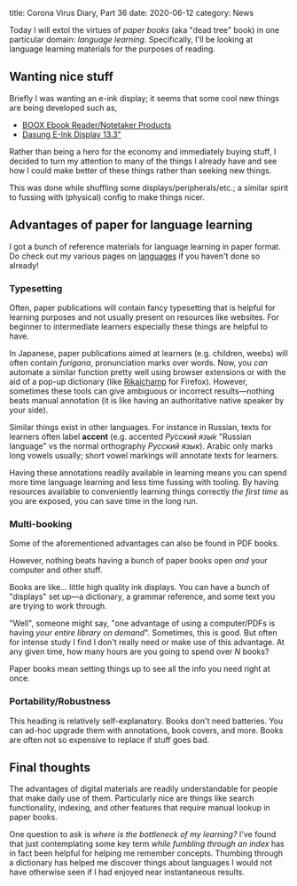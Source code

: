 title: Corona Virus Diary, Part 36
date: 2020-06-12
category: News

Today I will extol the virtues of *paper books* (aka "dead tree" book)
in one particular domain: *language learning*. Specifically, I'll be
looking at language learning materials for the purposes of reading.

Wanting nice stuff
------------------

Briefly I was wanting an e-ink display; it seems that some cool new
things are being developed such as,

- [BOOX Ebook Reader/Notetaker Products](https://www.boox.com/product-2/)
- [Dasung E-Ink Display 13.3"](https://www.amazon.com/Dasung-Paperlike-Front-Light-Touch-Monitor/dp/B07SKS6CS7/ref=sr_1_5?dchild=1&keywords=e-ink+display&qid=1591973925&sr=8-5)

Rather than being a hero for the economy and immediately buying stuff,
I decided to turn my attention to many of the things I already have
and see how I could make better of these things rather than seeking
new things.

This was done while shuffling some displays/peripherals/etc.; a
similar spirit to fussing with (physical) config to make things nicer.

Advantages of paper for language learning
-----------------------------------------

I got a bunch of reference materials for language learning in paper
format. Do check out my various pages on
[languages](https://captainalan.github.io/language-and-linguistics/languages/index.html) if you haven't done so already!

### Typesetting

Often, paper publications will contain fancy typesetting that is
helpful for learning purposes and not usually present on resources
like websites. For beginner to intermediate learners especially these
things are helpful to have.

In Japanese, paper publications aimed at learners (e.g. children,
weebs) will often contain <i>furigana</i>, pronunciation marks over
words. Now, you *can* automate a similar function pretty well using
browser extensions or with the aid of a pop-up dictionary (like
[Rikaichamp](https://addons.mozilla.org/en-US/firefox/addon/rikaichamp/)
for Firefox). However, sometimes these tools can give ambiguous or
incorrect results&mdash;nothing beats manual annotation (it is like
having an authoritative native speaker by your side).

Similar things exist in other languages. For instance in Russian,
texts for learners often label **accent** (e.g. accented *Ру́сский
язы́к* "Russian language" vs the normal orthography *Русский язык*).
Arabic only marks long vowels usually; short vowel markings will
annotate texts for learners.

Having these annotations readily available in learning means you can
spend more time language learning and less time fussing with tooling.
By having resources available to conveniently learning things
correctly *the first time* as you are exposed, you can save time in
the long run.

### Multi-booking

Some of the aforementioned advantages can also be found in PDF books.

However, nothing beats having a bunch of paper books open *and* your
computer and other stuff.

Books are like... little high quality ink displays. You can have a
bunch of "displays" set up&mdash;a dictionary, a grammar reference,
and some text you are trying to work through.

"Well", someone might say, "one advantage of using a computer/PDFs is
having *your entire library on demand*". Sometimes, this is good. But
often for intense study I find I don't really need or make use of this
advantage. At any given time, how many hours are you going to spend over *N*
books? 

Paper books mean setting things up to see all the info you need right
at once.

### Portability/Robustness

This heading is relatively self-explanatory. Books don't need
batteries. You can ad-hoc upgrade them with annotations, book covers,
and more. Books are often not so expensive to replace if stuff goes
bad.

Final thoughts
--------------

The advantages of digital materials are readily understandable for
people that make daily use of them. Particularly nice are things like
search functionality, indexing, and other features that require manual
lookup in paper books.

One question to ask is *where is the bottleneck of my learning?* I've
found that just contemplating some key term *while fumbling through an
index* has in fact been helpful for helping me remember concepts.
Thumbing through a dictionary has helped me discover things about
languages I would not have otherwise seen if I had enjoyed near
instantaneous results.
